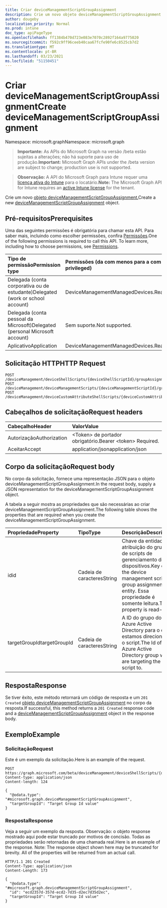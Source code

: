 ```yaml
---
title: Criar deviceManagementScriptGroupAssignment
description: Crie um novo objeto deviceManagementScriptGroupAssignment.
author: dougeby
localization_priority: Normal
ms.prod: intune
doc_type: apiPageType
ms.openlocfilehash: ff1384b470d723e083e7070c2892f164a9775020
ms.sourcegitcommit: f592c9ff96ceeb40caa67fcfe90fe6c8525cb7d2
ms.translationtype: MT
ms.contentlocale: pt-BR
ms.lasthandoff: 03/23/2021
ms.locfileid: "51150451"
---
```

# <a name="create-devicemanagementscriptgroupassignment"></a><span data-ttu-id="0dd31-103">Criar deviceManagementScriptGroupAssignment</span><span class="sxs-lookup"><span data-stu-id="0dd31-103">Create deviceManagementScriptGroupAssignment</span></span>

<span data-ttu-id="0dd31-104">Namespace: microsoft.graph</span><span class="sxs-lookup"><span data-stu-id="0dd31-104">Namespace: microsoft.graph</span></span>

> <span data-ttu-id="0dd31-105">**Importante:** As APIs do Microsoft Graph na versão /beta estão sujeitas a alterações; não há suporte para uso de produção.</span><span class="sxs-lookup"><span data-stu-id="0dd31-105">**Important:** Microsoft Graph APIs under the /beta version are subject to change; production use is not supported.</span></span>

> <span data-ttu-id="0dd31-106">**Observação:** A API do Microsoft Graph para Intune requer uma [licença ativa do Intune](https://go.microsoft.com/fwlink/?linkid=839381) para o locatário.</span><span class="sxs-lookup"><span data-stu-id="0dd31-106">**Note:** The Microsoft Graph API for Intune requires an [active Intune license](https://go.microsoft.com/fwlink/?linkid=839381) for the tenant.</span></span>

<span data-ttu-id="0dd31-107">Crie um novo [objeto deviceManagementScriptGroupAssignment.](../resources/intune-devices-devicemanagementscriptgroupassignment.md)</span><span class="sxs-lookup"><span data-stu-id="0dd31-107">Create a new [deviceManagementScriptGroupAssignment](../resources/intune-devices-devicemanagementscriptgroupassignment.md) object.</span></span>

## <a name="prerequisites"></a><span data-ttu-id="0dd31-108">Pré-requisitos</span><span class="sxs-lookup"><span data-stu-id="0dd31-108">Prerequisites</span></span>
<span data-ttu-id="0dd31-p101">Uma das seguintes permissões é obrigatória para chamar esta API. Para saber mais, incluindo como escolher permissões, confira [Permissões](/graph/permissions-reference).</span><span class="sxs-lookup"><span data-stu-id="0dd31-p101">One of the following permissions is required to call this API. To learn more, including how to choose permissions, see [Permissions](/graph/permissions-reference).</span></span>

|<span data-ttu-id="0dd31-111">Tipo de permissão</span><span class="sxs-lookup"><span data-stu-id="0dd31-111">Permission type</span></span>|<span data-ttu-id="0dd31-112">Permissões (da com menos para a com mais privilégios)</span><span class="sxs-lookup"><span data-stu-id="0dd31-112">Permissions (from least to most privileged)</span></span>|
|:---|:---|
|<span data-ttu-id="0dd31-113">Delegada (conta corporativa ou de estudante)</span><span class="sxs-lookup"><span data-stu-id="0dd31-113">Delegated (work or school account)</span></span>|<span data-ttu-id="0dd31-114">DeviceManagementManagedDevices.ReadWrite.All</span><span class="sxs-lookup"><span data-stu-id="0dd31-114">DeviceManagementManagedDevices.ReadWrite.All</span></span>|
|<span data-ttu-id="0dd31-115">Delegada (conta pessoal da Microsoft)</span><span class="sxs-lookup"><span data-stu-id="0dd31-115">Delegated (personal Microsoft account)</span></span>|<span data-ttu-id="0dd31-116">Sem suporte.</span><span class="sxs-lookup"><span data-stu-id="0dd31-116">Not supported.</span></span>|
|<span data-ttu-id="0dd31-117">Aplicativo</span><span class="sxs-lookup"><span data-stu-id="0dd31-117">Application</span></span>|<span data-ttu-id="0dd31-118">DeviceManagementManagedDevices.ReadWrite.All</span><span class="sxs-lookup"><span data-stu-id="0dd31-118">DeviceManagementManagedDevices.ReadWrite.All</span></span>|

## <a name="http-request"></a><span data-ttu-id="0dd31-119">Solicitação HTTP</span><span class="sxs-lookup"><span data-stu-id="0dd31-119">HTTP Request</span></span>
<!-- {
  "blockType": "ignored"
}
-->
``` http
POST /deviceManagement/deviceShellScripts/{deviceShellScriptId}/groupAssignments
POST /deviceManagement/deviceManagementScripts/{deviceManagementScriptId}/groupAssignments
POST /deviceManagement/deviceCustomAttributeShellScripts/{deviceCustomAttributeShellScriptId}/groupAssignments
```

## <a name="request-headers"></a><span data-ttu-id="0dd31-120">Cabeçalhos de solicitação</span><span class="sxs-lookup"><span data-stu-id="0dd31-120">Request headers</span></span>
|<span data-ttu-id="0dd31-121">Cabeçalho</span><span class="sxs-lookup"><span data-stu-id="0dd31-121">Header</span></span>|<span data-ttu-id="0dd31-122">Valor</span><span class="sxs-lookup"><span data-stu-id="0dd31-122">Value</span></span>|
|:---|:---|
|<span data-ttu-id="0dd31-123">Autorização</span><span class="sxs-lookup"><span data-stu-id="0dd31-123">Authorization</span></span>|<span data-ttu-id="0dd31-124">&lt;Token&gt; de portador obrigatório.</span><span class="sxs-lookup"><span data-stu-id="0dd31-124">Bearer &lt;token&gt; Required.</span></span>|
|<span data-ttu-id="0dd31-125">Aceitar</span><span class="sxs-lookup"><span data-stu-id="0dd31-125">Accept</span></span>|<span data-ttu-id="0dd31-126">application/json</span><span class="sxs-lookup"><span data-stu-id="0dd31-126">application/json</span></span>|

## <a name="request-body"></a><span data-ttu-id="0dd31-127">Corpo da solicitação</span><span class="sxs-lookup"><span data-stu-id="0dd31-127">Request body</span></span>
<span data-ttu-id="0dd31-128">No corpo da solicitação, fornece uma representação JSON para o objeto deviceManagementScriptGroupAssignment.</span><span class="sxs-lookup"><span data-stu-id="0dd31-128">In the request body, supply a JSON representation for the deviceManagementScriptGroupAssignment object.</span></span>

<span data-ttu-id="0dd31-129">A tabela a seguir mostra as propriedades que são necessárias ao criar deviceManagementScriptGroupAssignment.</span><span class="sxs-lookup"><span data-stu-id="0dd31-129">The following table shows the properties that are required when you create the deviceManagementScriptGroupAssignment.</span></span>

|<span data-ttu-id="0dd31-130">Propriedade</span><span class="sxs-lookup"><span data-stu-id="0dd31-130">Property</span></span>|<span data-ttu-id="0dd31-131">Tipo</span><span class="sxs-lookup"><span data-stu-id="0dd31-131">Type</span></span>|<span data-ttu-id="0dd31-132">Descrição</span><span class="sxs-lookup"><span data-stu-id="0dd31-132">Description</span></span>|
|:---|:---|:---|
|<span data-ttu-id="0dd31-133">id</span><span class="sxs-lookup"><span data-stu-id="0dd31-133">id</span></span>|<span data-ttu-id="0dd31-134">Cadeia de caracteres</span><span class="sxs-lookup"><span data-stu-id="0dd31-134">String</span></span>|<span data-ttu-id="0dd31-135">Chave da entidade de atribuição do grupo de scripts de gerenciamento de dispositivos.</span><span class="sxs-lookup"><span data-stu-id="0dd31-135">Key of the device management script group assignment entity.</span></span> <span data-ttu-id="0dd31-136">Essa propriedade é somente leitura.</span><span class="sxs-lookup"><span data-stu-id="0dd31-136">This property is read-only.</span></span>|
|<span data-ttu-id="0dd31-137">targetGroupId</span><span class="sxs-lookup"><span data-stu-id="0dd31-137">targetGroupId</span></span>|<span data-ttu-id="0dd31-138">Cadeia de caracteres</span><span class="sxs-lookup"><span data-stu-id="0dd31-138">String</span></span>|<span data-ttu-id="0dd31-139">A ID do grupo do Azure Active Directory para o qual estamos direcionando o script.</span><span class="sxs-lookup"><span data-stu-id="0dd31-139">The Id of the Azure Active Directory group we are targeting the script to.</span></span>|



## <a name="response"></a><span data-ttu-id="0dd31-140">Resposta</span><span class="sxs-lookup"><span data-stu-id="0dd31-140">Response</span></span>
<span data-ttu-id="0dd31-141">Se tiver êxito, este método retornará um código de resposta e um `201 Created` [objeto deviceManagementScriptGroupAssignment](../resources/intune-devices-devicemanagementscriptgroupassignment.md) no corpo da resposta.</span><span class="sxs-lookup"><span data-stu-id="0dd31-141">If successful, this method returns a `201 Created` response code and a [deviceManagementScriptGroupAssignment](../resources/intune-devices-devicemanagementscriptgroupassignment.md) object in the response body.</span></span>

## <a name="example"></a><span data-ttu-id="0dd31-142">Exemplo</span><span class="sxs-lookup"><span data-stu-id="0dd31-142">Example</span></span>

### <a name="request"></a><span data-ttu-id="0dd31-143">Solicitação</span><span class="sxs-lookup"><span data-stu-id="0dd31-143">Request</span></span>
<span data-ttu-id="0dd31-144">Este é um exemplo da solicitação.</span><span class="sxs-lookup"><span data-stu-id="0dd31-144">Here is an example of the request.</span></span>
``` http
POST https://graph.microsoft.com/beta/deviceManagement/deviceShellScripts/{deviceShellScriptId}/groupAssignments
Content-type: application/json
Content-length: 124

{
  "@odata.type": "#microsoft.graph.deviceManagementScriptGroupAssignment",
  "targetGroupId": "Target Group Id value"
}
```

### <a name="response"></a><span data-ttu-id="0dd31-145">Resposta</span><span class="sxs-lookup"><span data-stu-id="0dd31-145">Response</span></span>
<span data-ttu-id="0dd31-p103">Veja a seguir um exemplo da resposta. Observação: o objeto response mostrado aqui pode estar truncado por motivos de concisão. Todas as propriedades serão retornadas de uma chamada real.</span><span class="sxs-lookup"><span data-stu-id="0dd31-p103">Here is an example of the response. Note: The response object shown here may be truncated for brevity. All of the properties will be returned from an actual call.</span></span>
``` http
HTTP/1.1 201 Created
Content-Type: application/json
Content-Length: 173

{
  "@odata.type": "#microsoft.graph.deviceManagementScriptGroupAssignment",
  "id": "ecd2357d-357d-ecd2-7d35-d2ec7d35d2ec",
  "targetGroupId": "Target Group Id value"
}
```




